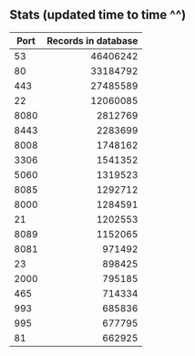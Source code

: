 Stats (updated time to time ^^)
----

Port|Records in database
|---|--:|
53|46406242
80|33184792
443|27485589
22|12060085
8080|2812769
8443|2283699
8008|1748162
3306|1541352
5060|1319523
8085|1292712
8000|1284591
21|1202553
8089|1152065
8081|971492
23|898425
2000|795185
465|714334
993|685836
995|677795
81|662925
